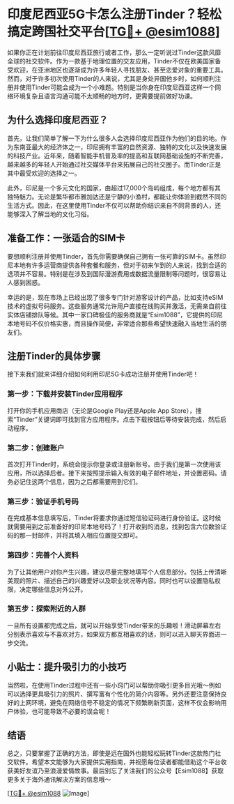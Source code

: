 # 印度尼西亚5G卡怎么注册Tinder？轻松搞定跨国社交平台[[TG💪+ @esim1088](https://t.me/s/esim1088)]

如果你正在计划前往印度尼西亚旅行或者工作，那么一定听说过Tinder这款风靡全球的社交软件。作为一款基于地理位置的交友应用，Tinder不仅在欧美国家备受欢迎，在亚洲地区也逐渐成为许多年轻人寻找朋友、甚至恋爱对象的重要工具。然而，对于许多初次使用Tinder的人来说，尤其是身处异国他乡时，如何顺利注册并使用Tinder可能会成为一个小难题。特别是当你身在印度尼西亚这样一个网络环境复杂且语言沟通可能不太顺畅的地方时，更需要提前做好功课。

## 为什么选择印度尼西亚？

首先，让我们简单了解一下为什么很多人会选择印度尼西亚作为他们的目的地。作为东南亚最大的经济体之一，印尼拥有丰富的自然资源、独特的文化以及快速发展的科技产业。近年来，随着智能手机普及率的提高和互联网基础设施的不断完善，越来越多的年轻人开始通过社交媒体平台来拓展自己的社交圈子。而Tinder正是其中最受欢迎的选择之一。

此外，印尼是一个多元文化的国家，由超过17,000个岛屿组成，每个地方都有其独特魅力。无论是繁华都市雅加达还是宁静的小渔村，都能让你体验到截然不同的生活方式。因此，在这里使用Tinder不仅可以帮助你结识来自不同背景的人，还能够深入了解当地的文化习俗。

## 准备工作：一张适合的SIM卡

要想顺利注册并使用Tinder，首先你需要确保自己拥有一张可靠的SIM卡。虽然印尼本地有许多运营商提供各种套餐和服务，但对于初来乍到的人来说，找到合适的选项并不容易。特别是在涉及到国际漫游费用或数据流量限制等问题时，很容易让人感到困惑。

幸运的是，现在市场上已经出现了很多专门针对游客设计的产品，比如支持eSIM技术的虚拟号码服务。这些服务通常允许用户直接在线购买并激活，无需亲自前往实体店铺排队等候。其中一家口碑极佳的服务商就是“Esim1088”，它提供的印尼本地号码不仅价格实惠，而且操作简便，非常适合那些希望快速融入当地生活的朋友们。

## 注册Tinder的具体步骤

接下来我们就来详细介绍如何利用印尼5G卡成功注册并使用Tinder吧！

### 第一步：下载并安装Tinder应用程序

打开你的手机应用商店（无论是Google Play还是Apple App Store），搜索“Tinder”关键词即可找到官方应用程序。点击下载按钮后等待安装完成，然后启动程序。

### 第二步：创建账户

首次打开Tinder时，系统会提示你登录或注册新账号。由于我们是第一次使用该应用，所以选择后者。接下来按照提示输入有效的电子邮件地址，并设置密码。请务必记住这两个信息，因为之后都需要用到它们。

### 第三步：验证手机号码

在完成基本信息填写后，Tinder将要求你通过短信验证码进行身份验证。这时候就需要用到之前准备好的印尼本地号码了！打开收到的消息，找到包含六位数验证码的那一封邮件，并将其填入相应位置提交即可。

### 第四步：完善个人资料

为了让其他用户对你产生兴趣，建议尽量完整地填写个人信息部分。包括上传清晰美观的照片、描述自己的兴趣爱好以及职业状况等内容。同时也可以设置隐私权限，决定哪些信息对外公开。

### 第五步：探索附近的人群

一旦所有设置都完成之后，就可以开始享受Tinder带来的乐趣啦！滑动屏幕左右分别表示喜欢与不喜欢对方，如果双方都互相喜欢的话，则可以进入聊天界面进一步交流。

## 小贴士：提升吸引力的小技巧

当然啦，在使用Tinder过程中还有一些小窍门可以帮助你吸引更多目光哦～例如可以选择更具吸引力的照片、撰写富有个性化的简介内容等。另外还要注意保持良好的上网环境，避免在网络信号不稳定的情况下频繁刷新页面，这样不仅会影响用户体验，也可能导致不必要的误会呢！

## 结语

总之，只要掌握了正确的方法，即使是远在国外也能轻松玩转Tinder这款热门社交软件。希望本文能够为大家提供实用指南，并祝愿每位读者都能借助这个平台收获美好友谊乃至浪漫爱情故事。最后别忘了关注我们的公众号【Esim1088】获取更多关于海外通讯解决方案的信息哦～

[[TG💪+ @esim1088](https://t.me/s/esim1088) ![Image](https://i.postimg.cc/4NQfJmqS/Snipaste-2025-05-13-00-14-12.png)]